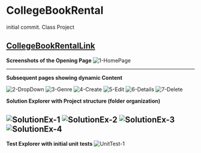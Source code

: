 # CollegeBookRental
initial commit. Class Project


[CollegeBookRentalLink](https://collegebookrentaldonnyves.azurewebsites.net/)
---
**Screenshots of the Opening Page**
![1-HomePage](https://user-images.githubusercontent.com/40510674/56087195-d8bdf880-5e1a-11e9-9db1-f98630128de3.PNG)

---

**Subsequent pages showing dynamic Content**

![2-DropDown](https://user-images.githubusercontent.com/40510674/56087217-5255e680-5e1b-11e9-8c94-f01bd8417a5b.PNG)
![3-Genre](https://user-images.githubusercontent.com/40510674/56087218-54b84080-5e1b-11e9-9b11-1828fd48475e.PNG)
![4-Create](https://user-images.githubusercontent.com/40510674/56087219-571a9a80-5e1b-11e9-9875-8ae464b984d7.PNG)
![5-Edit](https://user-images.githubusercontent.com/40510674/56087220-58e45e00-5e1b-11e9-9861-a817e42052a5.PNG)
![6-Details](https://user-images.githubusercontent.com/40510674/56087221-5bdf4e80-5e1b-11e9-85b1-a589be569d31.PNG)
![7-Delete](https://user-images.githubusercontent.com/40510674/56087222-5e41a880-5e1b-11e9-8959-5b0651c511ec.PNG)



**Solution Explorer with Project structure (folder organization)**



![SolutionEx-1](https://user-images.githubusercontent.com/40510674/56087223-60a40280-5e1b-11e9-9ec1-295fd1711368.PNG)
![SolutionEx-2](https://user-images.githubusercontent.com/40510674/56087224-63065c80-5e1b-11e9-9cec-6bfeadfa1c5b.PNG)
![SolutionEx-3](https://user-images.githubusercontent.com/40510674/56087226-66014d00-5e1b-11e9-8a47-706bb1a58f6a.PNG)
![SolutionEx-4](https://user-images.githubusercontent.com/40510674/56087227-6863a700-5e1b-11e9-9f26-f871e81301ea.PNG)
---

**Test Explorer with initial unit tests**
![UnitTest-1](https://user-images.githubusercontent.com/40510674/56087261-09eaf880-5e1c-11e9-8e34-7d2a8d43a277.PNG)
